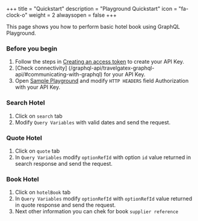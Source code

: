 +++
title = "Quickstart"
description = "Playground Quickstart"
icon = "fa-clock-o"
weight = 2
alwaysopen = false
+++

This page shows you how to perform basic hotel book using GraphQL Playground.

### Before you begin
1. Follow the steps in [Creating an access token](/admin/security/authentication/#creating-an-access-token) to create your API Key.
2. [Check connectivity] (/graphql-api/travelgatex-graphql-api/#communicating-with-graphql) for your API Key.
3. Open [Sample Playground](https://graphqlbin.com/JYRtB) and modify `HTTP HEADERS` field Authorization with your API Key.

### Search Hotel
1. Click on `search` tab
2. Modify `Query Variables` with valid dates and send the request.

### Quote Hotel
1. Click on `quote` tab
2. In `Query Variables` modify `optionRefId` with option `id` value returned in search response and send the request.

### Book Hotel
1. Click on `hotelBook` tab
2. In `Query Variables` modify `optionRefId` with `optionRefId` value returned in quote response and send the request.
3. Next other information you can chek for book `supplier reference`
